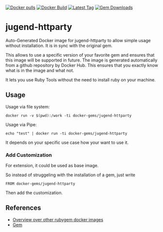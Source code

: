 [![Docker pulls](https://img.shields.io/docker/pulls/rubygem/jugend-httparty.svg)](https://hub.docker.com/r/rubygem/jugend-httparty/)
[![Docker Build](https://img.shields.io/docker/automated/rubygem/jugend-httparty.svg)](https://hub.docker.com/r/rubygem/jugend-httparty/)
[![Latest Tag](https://img.shields.io/github/tag/docker-rubygem/jugend-httparty.svg)](https://hub.docker.com/r/rubygem/jugend-httparty/)
[![Gem Downloads](https://img.shields.io/gem/dt/jugend-httparty.svg)](https://rubygems.org/gems/jugend-httparty/)
# jugend-httparty

Auto-Generated Docker image for jugend-httparty to allow simple usage without installation.
It is in sync with the original gem.

This allows to use a specific version of your favorite gem and ensures that this image will be supported in future.
The image is generated automatically from a github repository by Docker Hub.
This ensures that you exactly know what is in the image and what not.

It lets you use Ruby Tools without the need to install ruby on your machine.

## Usage

Usage via file system:

`docker run -v $(pwd):/work -ti docker-gems/jugend-httparty`

Usage via Pipe:

`echo "test" | docker run -ti docker-gems/jugend-httparty`

It depends on your specific use case how your want to use it.

### Add Customization

For extension, it could be used as base image.

So instead of struggeling with the installation of a gem, just write

`FROM docker-gems/jugend-httparty`

Then add the customization.

## References

 - [Overview over other rubygem docker images](https://github.com/thinkbot/docker-rubygem)
 - [Gem](https://rubygems.org/gems/jugend-httparty/)
